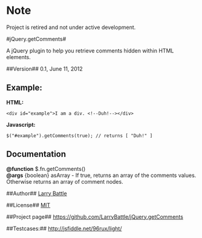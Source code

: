 # Note
Project is retired and not under active development.

#jQuery.getComments#

A jQuery plugin to help you retrieve comments hidden within HTML elements.

##Version##
0.1, June 11, 2012

## Example: ##
**HTML:**

	<div id="example">I am a div. <!--Duh!--></div>

**Javascript:**

	$("#example").getComments(true); // returns [ "Duh!" ]

## Documentation ##
**@function** $.fn.getComments() <br/>
**@args** {boolean} asArray - If true, returns an array of the comments values. Otherwise returns an array of comment nodes.

##Author##
[Larry Battle](http://bateru.com/news/contact-me)

##License##
[MIT](http://www.opensource.org/licenses/mit-license.php)

##Project page##
https://github.com/LarryBattle/jQuery.getComments

##Testcases:##
http://jsfiddle.net/96rux/light/
